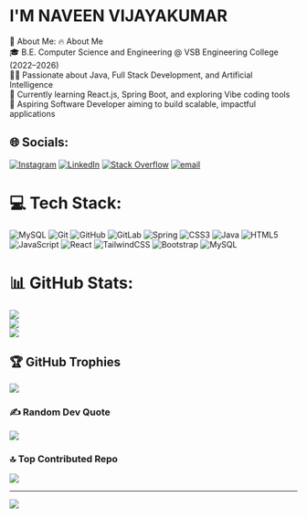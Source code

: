 # I'M NAVEEN VIJAYAKUMAR


 💫 About Me:
🔥 About Me<br>🎓 B.E. Computer Science and Engineering @ VSB Engineering College (2022–2026)<br>👨‍💻 Passionate about Java, Full Stack Development, and Artificial Intelligence<br>🌱 Currently learning React.js, Spring Boot, and exploring Vibe coding tools<br>💼 Aspiring Software Developer aiming to build scalable, impactful applications


## 🌐 Socials:
[![Instagram](https://img.shields.io/badge/Instagram-%23E4405F.svg?logo=Instagram&logoColor=white)](https://instagram.com/naveen._.vd) [![LinkedIn](https://img.shields.io/badge/LinkedIn-%230077B5.svg?logo=linkedin&logoColor=white)](https://linkedin.com/in/naveenvd) [![Stack Overflow](https://img.shields.io/badge/-Stackoverflow-FE7A16?logo=stack-overflow&logoColor=white)](https://stackoverflow.com/users/31146236) [![email](https://img.shields.io/badge/Email-D14836?logo=gmail&logoColor=white)](mailto:naveenvijayvd@gmail.com) 

# 💻 Tech Stack:
![MySQL](https://img.shields.io/badge/mysql-4479A1.svg?style=for-the-badge&logo=mysql&logoColor=white) ![Git](https://img.shields.io/badge/git-%23F05033.svg?style=for-the-badge&logo=git&logoColor=white) ![GitHub](https://img.shields.io/badge/github-%23121011.svg?style=for-the-badge&logo=github&logoColor=white) ![GitLab](https://img.shields.io/badge/gitlab-%23181717.svg?style=for-the-badge&logo=gitlab&logoColor=white) ![Spring](https://img.shields.io/badge/spring-%236DB33F.svg?style=for-the-badge&logo=spring&logoColor=white) ![CSS3](https://img.shields.io/badge/css3-%231572B6.svg?style=for-the-badge&logo=css3&logoColor=white) ![Java](https://img.shields.io/badge/java-%23ED8B00.svg?style=for-the-badge&logo=openjdk&logoColor=white) ![HTML5](https://img.shields.io/badge/html5-%23E34F26.svg?style=for-the-badge&logo=html5&logoColor=white) ![JavaScript](https://img.shields.io/badge/javascript-%23323330.svg?style=for-the-badge&logo=javascript&logoColor=%23F7DF1E) ![React](https://img.shields.io/badge/react-%2320232a.svg?style=for-the-badge&logo=react&logoColor=%2361DAFB) ![TailwindCSS](https://img.shields.io/badge/tailwindcss-%2338B2AC.svg?style=for-the-badge&logo=tailwind-css&logoColor=white) ![Bootstrap](https://img.shields.io/badge/bootstrap-%238511FA.svg?style=for-the-badge&logo=bootstrap&logoColor=white) ![MySQL](https://img.shields.io/badge/mysql-4479A1.svg?style=for-the-badge&logo=mysql&logoColor=white)
# 📊 GitHub Stats:
![](https://github-readme-stats.vercel.app/api?username=Naveenvd&theme=dark&hide_border=false&include_all_commits=true&count_private=false)<br/>
![](https://nirzak-streak-stats.vercel.app/?user=Naveenvd&theme=dark&hide_border=false)<br/>
![](https://github-readme-stats.vercel.app/api/top-langs/?username=Naveenvd&theme=dark&hide_border=false&include_all_commits=true&count_private=false&layout=compact)

## 🏆 GitHub Trophies
![](https://github-profile-trophy.vercel.app/?username=Naveenvd&theme=radical&no-frame=false&no-bg=false&margin-w=4)

### ✍️ Random Dev Quote
![](https://quotes-github-readme.vercel.app/api?type=horizontal&theme=radical)

### 🔝 Top Contributed Repo
![](https://github-contributor-stats.vercel.app/api?username=Naveenvd&limit=5&theme=dark&combine_all_yearly_contributions=true)

---
[![](https://visitcount.itsvg.in/api?id=Naveenvd&icon=0&color=0)](https://visitcount.itsvg.in)

<!-- Proudly created with GPRM ( https://gprm.itsvg.in ) -->

